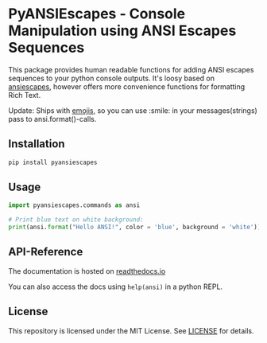 PyANSIEscapes - Console Manipulation using ANSI Escapes Sequences
=========================================================================

This package provides human readable functions for adding ANSI escapes sequences to your python console outputs.
It's loosy based on [ansiescapes](https://github.com/kodie/ansiescapes), however offers more convenience functions
for formatting Rich Text.

Update: Ships with [emojis](https://pypi.org/project/emojis/), so you can use \:smile\: in your
        messages(strings) pass to ansi.format()-calls.

Installation
-----------
```zsh
pip install pyansiescapes
```

Usage
------------
```python
import pyansiescapes.commands as ansi

# Print blue text on white background:
print(ansi.format("Hello ANSI!", color = 'blue', background = 'white'))

```

API-Reference
--------------
The documentation is hosted on [readthedocs.io](https://pyansiescapes.readthedocs.io/en/latest/)

You can also access the docs using `help(ansi)` in a python REPL.

License
--------------

This repository is licensed under the MIT License. See [LICENSE](./LICENSE) for details.

